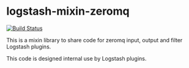 # logstash-mixin-zeromq

[![Build Status](https://travis-ci.org/logstash-plugins/logstash-mixin-zeromq.svg?branch=master)](https://travis-ci.org/logstash-plugins/logstash-mixin-zeromq)

This is a mixin library to share code for zeromq input, output and filter Logstash plugins.

This code is designed internal use by Logstash plugins.
